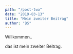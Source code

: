 ```yaml
---
path: "/post-two"
date: "2019-03-13"
title: "Mein zweiter Beitrag"
author: "BS"
---
```


Willkommen.. 

das ist mein zweiter Beitrag.